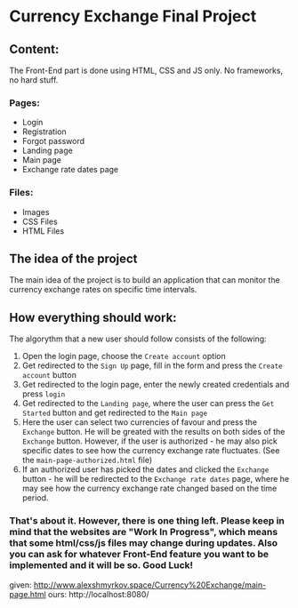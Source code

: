 # Currency Exchange Final Project

## Content:
The Front-End part is done using HTML, CSS and JS only. No frameworks, no hard stuff.

### Pages:

- Login
- Registration
- Forgot password 
- Landing page
- Main page
- Exchange rate dates page

### Files:

- Images
- CSS Files
- HTML Files

## The idea of the project

The main idea of the project is to build an application that can monitor the currency exchange rates on specific time intervals. 

## How everything should work: 
The algorythm that a new user should follow consists of the following:

1) Open the login page, choose the `Create account` option
2) Get redirected to the `Sign Up` page, fill in the form and press the `Create account` button
3) Get redirected to the login page, enter the newly created credentials and press `login`
4) Get redirected to the `Landing page`, where the user can press the `Get Started` button and get redirected to the `Main page`
5) Here the user can select two currencies of favour and press the `Exchange` button. He will be greated with the results on both sides of the `Exchange` button. However, if the user is authorized - he may also pick specific dates to see how the currency exchange rate fluctuates. (See the `main-page-authorized.html` file)
6) If an authorized user has picked the dates and clicked the `Exchange` button - he will be redirected to the `Exchange rate dates` page, where he may see how the currency exchange rate changed based on the time period. 

### That's about it. However, there is one thing left. Please keep in mind that the websites are "Work In Progress", which means that some html/css/js files may change during updates. Also you can ask for whatever Front-End feature you want to be implemented and it will be so. Good Luck! 


given:  http://www.alexshmyrkov.space/Currency%20Exchange/main-page.html
ours:   http://localhost:8080/